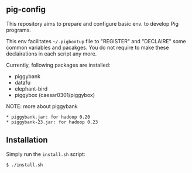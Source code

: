 pig-config
-----------

This repository aims to prepare and configure basic env. to develop Pig programs.

This env facilitates `~/.pigbootup` file to "REGISTER" and "DECLAIRE" some common variables and pacakges. You do not require to make these declairations in each script any more.

Currently, following packages are installed:

* piggybank
* datafu
* elephant-bird
* piggybox (caesar0301/piggybox)

NOTE: more about piggybank

    * piggybank.jar: for hadoop 0.20
    * piggybank-23.jar: for hadoop 0.23

Installation
-------------

Simply run the `install.sh` script:

    $ ./install.sh


